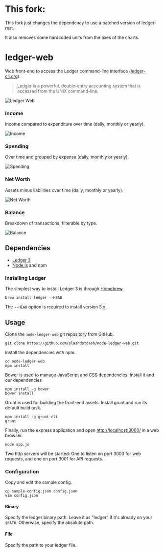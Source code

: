 # This fork:

This fork just changes the dependency to use a patched version of ledger-rest.

It also removes some hardcoded units from the axes of the charts.

# ledger-web

Web front-end to access the Ledger command-line interface ([ledger-cli.org](http://ledger-cli.org/)).

> Ledger is a powerful, double-entry accounting system that is accessed from the UNIX command-line.

![Ledger Web](doc/home-preview.png)

### Income

Income compared to expenditure over time (daily, monthly or yearly).

![Income](doc/income-preview.png)

### Spending

Over time and grouped by expense (daily, monthly or yearly).

![Spending](doc/spending-preview.png)

### Net Worth

Assets minus liabilities over time (daily, monthly or yearly).

![Net Worth](doc/net-worth-preview.png)

### Balance

Breakdown of transactions, filterable by type.

![Balance](doc/balance-preview.png)

## Dependencies

  * [Ledger 3](http://ledger-cli.org/)
  * [Node.js](nodejs.org) and npm

### Installing Ledger

The simplest way to install Ledger 3 is through [Homebrew](http://mxcl.github.com/homebrew/).

    brew install ledger --HEAD

The `--HEAD` option is required to install version 3.x.

## Usage

Clone the `node-ledger-web` git repository from GitHub.

    git clone https://github.com/slashdotdash/node-ledger-web.git

Install the dependencies with npm.

    cd node-ledger-web
    npm install

Bower is used to manage JavaScript and CSS dependencies. Install it and our dependencies

    npm install -g bower
    bower install

Grunt is used for building the front-end assets. Install grunt and run its default build task.

    npm install -g grunt-cli
    grunt

Finally, run the express application and open [http://localhost:3000/](http://localhost:3000/) in a web browser.

    node app.js

Two http servers will be started: One to listen on port 3000 for web requests, and one on port 3001 for API requests.

### Configuration

Copy and edit the sample config.

    cp sample-config.json config.json
    vim config.json

#### Binary

Specify the ledger binary path. Leave it as "ledger" if it's already on your `$PATH`. Otherwise, specify the absolute path.

#### File

Specify the path to your ledger file.

